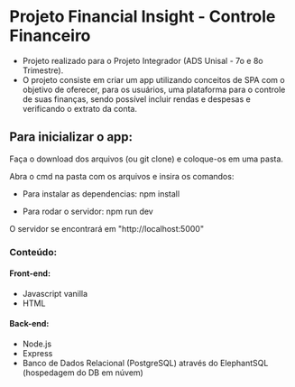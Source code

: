# Projeto Financial Insight - Controle Financeiro

- Projeto realizado para o Projeto Integrador (ADS Unisal - 7o e 8o Trimestre).
- O projeto consiste em criar um app utilizando conceitos de SPA com o objetivo de oferecer, para os usuários, uma plataforma para o controle de suas finanças, sendo possível incluir rendas e despesas e verificando o extrato da conta.

## Para inicializar o app:

Faça o download dos arquivos (ou git clone) e coloque-os em uma pasta.

Abra o cmd na pasta com os arquivos e insira os comandos:

- Para instalar as dependencias:
npm install

- Para rodar o servidor:
npm run dev

O servidor se encontrará em "http://localhost:5000"

### Conteúdo:
#### Front-end:
- Javascript vanilla
- HTML
#### Back-end:
- Node.js
- Express
- Banco de Dados Relacional (PostgreSQL) através do ElephantSQL (hospedagem do DB em núvem)
